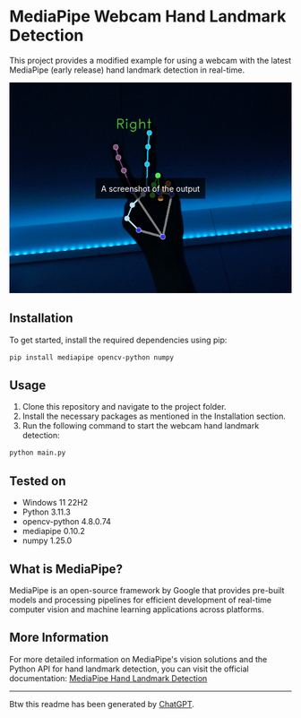 # MediaPipe Webcam Hand Landmark Detection

This project provides a modified example for using a webcam with the latest MediaPipe (early release) hand landmark detection in real-time.

<div style="position: relative;">
  <img src="peace.png" alt="Alt Text">
  <div style="position: absolute; top: 50%; left: 50%; transform: translate(-50%, -50%); background-color: rgba(0, 0, 0, 0.7); color: #fff; padding: 10px;">
    A screenshot of the output
  </div>
</div>

## Installation

To get started, install the required dependencies using pip:

```bash
pip install mediapipe opencv-python numpy
```

## Usage
1. Clone this repository and navigate to the project folder.
2. Install the necessary packages as mentioned in the Installation section.
3. Run the following command to start the webcam hand landmark detection:

```bash
python main.py
```

## Tested on
* Windows 11 22H2
* Python 3.11.3
* opencv-python 4.8.0.74
* mediapipe 0.10.2
* numpy 1.25.0

## What is MediaPipe?
MediaPipe is an open-source framework by Google that provides pre-built models and processing pipelines for efficient development of real-time computer vision and machine learning applications across platforms.

## More Information
For more detailed information on MediaPipe's vision solutions and the Python API for hand landmark detection, you can visit the official documentation: [MediaPipe Hand Landmark Detection](https://developers.google.com/mediapipe/solutions/vision/hand_landmarker/python)

---

Btw this readme has been generated by [ChatGPT](https://chat.openai.com/).
